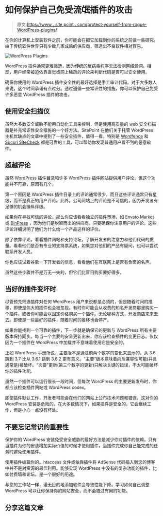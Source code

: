 # 如何保护自己免受流氓插件的攻击

> 原文:[https://www . site point . com/protect-yourself-from-rogue-WordPress-plugins/](https://www.sitepoint.com/protect-yourself-from-rogue-wordpress-plugins/)

在你的计算机上安装软件之前，你可能会在把它加载到你的系统之前做一些研究。由于传统软件世界只有少数几家成熟的供应商，筛选出不良软件相对容易。

![WordPress Plugins](../Images/243d19c2fecdbf49d1f598219250c849.png)

WordPress 插件通常更难筛选，因为传统的反病毒程序无法检测网络漏洞。相反，用户经常被迫依靠直觉或网上稀疏的评论来判断代码是否可以安全使用。

确保你使用的 WordPress 插件安全性的最好选择是手工审计代码。对于大多数人来说，这个时间承诺有点过分。通过遵循一些常识性的措施，你可以保护自己免受许多恶意 WordPress 插件的攻击。

## 使用安全扫描仪

虽然大多数安全威胁不能用自动化工具来控制，但是使用高质量的 web 安全扫描器是补充常识性安全措施的一个好方法。SitePoint 在他们关于托管 WordPress 主机优缺点的文章中提到了一些安全插件，值得一看。特别是 [Wordfence](https://WordPress.org/plugins/wordfence/) 和 [Sucuri SiteCheck](http://sitecheck.sucuri.net/) 都是可靠的工具，可以帮助你发现普通用户看不到的恶意软件。

## 超越评论

虽然 [WordPress 插件目录](http://WordPress.org/plugins/)和许多 WordPress 插件网站提供用户评论，但这个功能并不可靠，原因有几个。

第一个原因是 WordPress 插件目录上的评论通常很少，而且这些评论通常只有星级，而不是真正的用户评论。此外，公司网站上的评论是不可信的，因为开发者有足够的机会操纵评级。

如果你在寻找可信的评论，那么你应该看看独立的插件市场，如 [Envato Market](http://market.envato.com/) 或 [BinPress](http://www.binpress.com/) ，因为他们是脱颖而出的供应商。只要确保你注意用户的评论，这些评论详细说明了他们为什么给一个产品这样的评价。

除了依靠评论，看看插件网站和支持论坛，了解开发者的注意力和他们代码的质量。看看他们是否有专业的支持票系统，如果您对他们的产品有疑问，也可以尝试联系开发人员。

你也应该试着谷歌一下开发者的信息，看看他们在互联网上是否有负面的名声。

虽然这些步骤并不是万无一失的，但它们比盲目购买要好得多。

## 当好的插件变坏时

尽管预先筛选插件对任何 WordPress 用户来说都是必须的，但是随着时间的推移，即使是伟大的插件也会被忽视。有时你可能会从收费的知名开发商那里购买一个插件，或者你可能会以固定价格购买一个插件。无论哪种方式，开发商店来来去去。即使是一些最好的插件，随着时间的推移也会停产。

如果你能找到一个可靠的插件，下一步就是确保它的更新与 WordPress 所有主要版本保持同步。每当一个主要的安全更新出来，你应该检查插件的变更日志。仅仅因为一个插件在 WordPress 中加载并不意味着使用它是安全的。

正如 WordPress 手册所说，主要版本是通过前两个数字的变化来显示的。从 3.6 跳到 3.7 比从 3.6.1 跳到 3.6.2 更有意义。“主要”版本意味着向后兼容性可能(并且通常是)被破坏。“次要”更新(第三个数字的更新)只解决关键的错误，不太可能破坏你的插件功能。

虽然一个插件可以运行很长一段时间，但每次 WordPress 的主要更新发布时，你都应该检查插件网站或 WordPress codex。

即使插件默认工作，开发者可能会在他们的网站上公布技术问题和错误，这对你的 WordPress 安装是危险的。在大多数情况下，如果插件是安全的，它会继续工作，但是小心一点没有坏处。

## 不要忘记常识的重要性

保护你的 WordPress 安装免受安全威胁的最好方法是减少你对插件的依赖。只有当插件为你的安装增加实际价值的时候才使用插件，当插件完成你自己能完成的任务时避免使用插件。

使用插件编辑你的。htaccess 文件或依靠插件将 AdSense 代码插入到您的博客中并不是对资源的最佳利用。能够实现 WordPress 中没有的复杂功能的插件，比如付费墙和论坛，是一个很好的用途。

与您的工作站一样，漫无目的地添加软件会导致性能下降。学习如何自己调整 WordPress 可以让你保持你的网站安全，而不会错过有用的功能。

## 分享这篇文章
